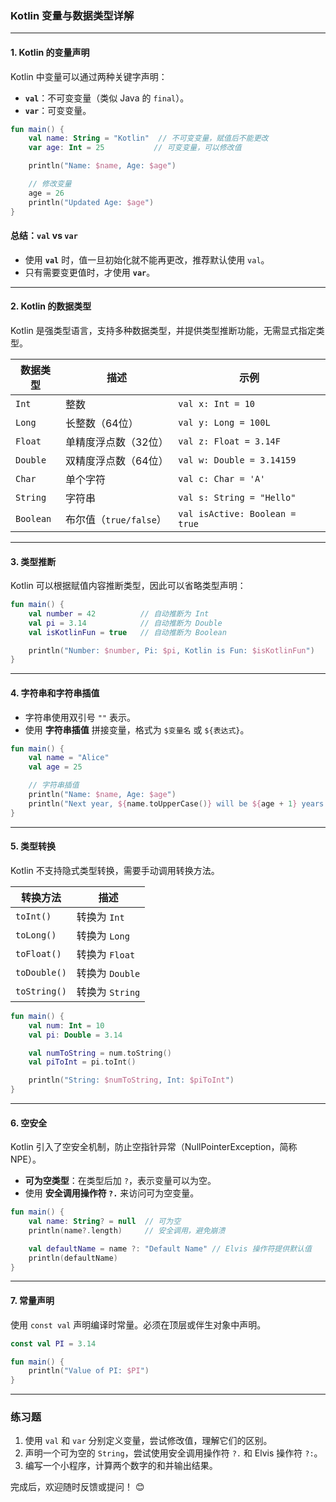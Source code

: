 ### **Kotlin 变量与数据类型详解**

---

#### **1. Kotlin 的变量声明**

Kotlin 中变量可以通过两种关键字声明：

- **`val`**：不可变变量（类似 Java 的 `final`）。
- **`var`**：可变变量。

```kotlin
fun main() {
    val name: String = "Kotlin"  // 不可变变量，赋值后不能更改
    var age: Int = 25           // 可变变量，可以修改值

    println("Name: $name, Age: $age")

    // 修改变量
    age = 26
    println("Updated Age: $age")
}
```

#### **总结：`val` vs `var`**

- 使用 **`val`** 时，值一旦初始化就不能再更改，推荐默认使用 `val`。
- 只有需要变更值时，才使用 **`var`**。

---

#### **2. Kotlin 的数据类型**

Kotlin 是强类型语言，支持多种数据类型，并提供类型推断功能，无需显式指定类型。

|数据类型|描述|示例|
|---|---|---|
|`Int`|整数|`val x: Int = 10`|
|`Long`|长整数（64位）|`val y: Long = 100L`|
|`Float`|单精度浮点数（32位）|`val z: Float = 3.14F`|
|`Double`|双精度浮点数（64位）|`val w: Double = 3.14159`|
|`Char`|单个字符|`val c: Char = 'A'`|
|`String`|字符串|`val s: String = "Hello"`|
|`Boolean`|布尔值（`true/false`）|`val isActive: Boolean = true`|

---

#### **3. 类型推断**

Kotlin 可以根据赋值内容推断类型，因此可以省略类型声明：

```kotlin
fun main() {
    val number = 42          // 自动推断为 Int
    val pi = 3.14            // 自动推断为 Double
    val isKotlinFun = true   // 自动推断为 Boolean

    println("Number: $number, Pi: $pi, Kotlin is Fun: $isKotlinFun")
}
```

---

#### **4. 字符串和字符串插值**

- 字符串使用双引号 `""` 表示。
- 使用 **字符串插值** 拼接变量，格式为 `$变量名` 或 `${表达式}`。

```kotlin
fun main() {
    val name = "Alice"
    val age = 25

    // 字符串插值
    println("Name: $name, Age: $age")
    println("Next year, ${name.toUpperCase()} will be ${age + 1} years old.")
}
```

---

#### **5. 类型转换**

Kotlin 不支持隐式类型转换，需要手动调用转换方法。

|转换方法|描述|
|---|---|
|`toInt()`|转换为 `Int`|
|`toLong()`|转换为 `Long`|
|`toFloat()`|转换为 `Float`|
|`toDouble()`|转换为 `Double`|
|`toString()`|转换为 `String`|

```kotlin
fun main() {
    val num: Int = 10
    val pi: Double = 3.14

    val numToString = num.toString()
    val piToInt = pi.toInt()

    println("String: $numToString, Int: $piToInt")
}
```

---

#### **6. 空安全**

Kotlin 引入了空安全机制，防止空指针异常（NullPointerException，简称 NPE）。

- **可为空类型**：在类型后加 `?`，表示变量可以为空。
- 使用 **安全调用操作符 `?.`** 来访问可为空变量。

```kotlin
fun main() {
    val name: String? = null  // 可为空
    println(name?.length)     // 安全调用，避免崩溃

    val defaultName = name ?: "Default Name" // Elvis 操作符提供默认值
    println(defaultName)
}
```

---

#### **7. 常量声明**

使用 `const val` 声明编译时常量。必须在顶层或伴生对象中声明。

```kotlin
const val PI = 3.14

fun main() {
    println("Value of PI: $PI")
}
```

---

### **练习题**

1. 使用 `val` 和 `var` 分别定义变量，尝试修改值，理解它们的区别。
2. 声明一个可为空的 `String`，尝试使用安全调用操作符 `?.` 和 Elvis 操作符 `?:`。
3. 编写一个小程序，计算两个数字的和并输出结果。

完成后，欢迎随时反馈或提问！ 😊